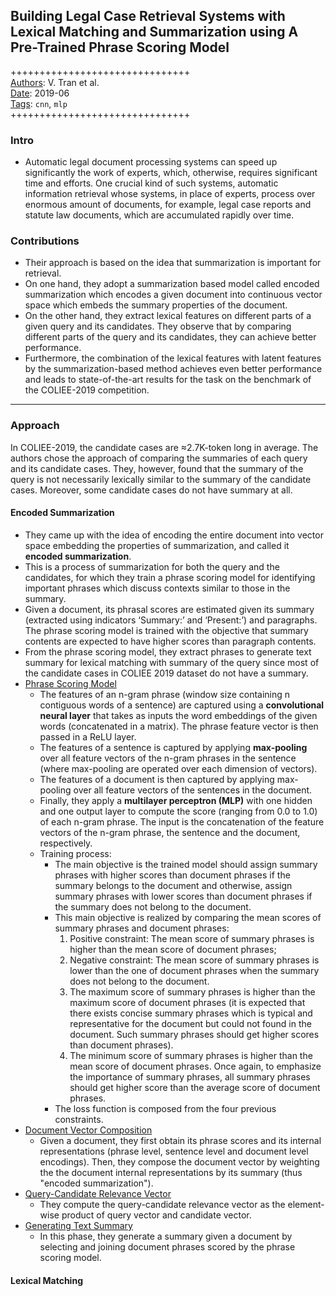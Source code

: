 ## Building Legal Case Retrieval Systems with Lexical Matching and Summarization using A Pre-Trained Phrase Scoring Model

+++++++++++++++++++++++++++++++  
<ins>Authors</ins>: V. Tran et al.  
<ins>Date</ins>: 2019-06  
<ins>Tags</ins>: `cnn`, `mlp`  
+++++++++++++++++++++++++++++++  


### Intro

- Automatic legal document processing systems can speed up significantly the work of experts, which, otherwise, requires significant time and efforts. One crucial kind of such systems, automatic information retrieval whose systems, in place of experts, process over enormous amount of documents, for example, legal case reports and statute law documents, which are accumulated rapidly over time.


### Contributions

- Their approach is based on the idea that summarization is important for retrieval.
- On one hand, they adopt a summarization based model called encoded summarization which encodes a given document into continuous vector space which embeds the summary properties of the document.
- On the other hand, they extract lexical features on different parts of a given query and its candidates. They observe that by comparing different parts of the query and its candidates, they can achieve better performance.
- Furthermore, the combination of the lexical features with latent features by the summarization-based method achieves even better performance and leads to state-of-the-art results for the task on the benchmark of the COLIEE-2019 competition.

***

### Approach

In COLIEE-2019, the candidate cases are ≈2.7K-token long in average. The authors chose the approach of comparing the summaries of each query and its candidate cases. They, however, found that the summary of the query is not necessarily lexically similar to the summary of the candidate cases. Moreover, some candidate cases do not have summary at all.

#### Encoded Summarization 
- They came up with the idea of encoding the entire document into vector space embedding the properties of summarization, and called it **encoded summarization**.
- This is a process of summarization for both the query and the candidates, for which they train a phrase scoring model for identifying important phrases which discuss contexts similar to those in the summary.
- Given a document, its phrasal scores are estimated given its summary (extracted using indicators ‘Summary:’ and ‘Present:’) and paragraphs. The phrase scoring model is trained with the objective that summary contents are expected to have higher scores than paragraph contents.
- From the phrase scoring model, they extract phrases to generate text summary for lexical matching with summary of the query since most of the candidate cases in COLIEE 2019 dataset do not have a summary.
- <ins>Phrase Scoring Model</ins>
  - The features of an n-gram phrase (window size containing n contiguous words of a sentence) are captured using a **convolutional neural layer** that takes as inputs the word embeddings of the given words (concatenated in a matrix). The phrase feature vector is then passed in a ReLU layer.
  - The features of a sentence is captured by applying **max-pooling** over all feature vectors of the n-gram phrases in the sentence (where max-pooling are operated over each dimension of vectors).
  - The features of a document is then captured by applying max-pooling over all feature vectors of the sentences in the document.
  - Finally, they apply a **multilayer perceptron (MLP)** with one hidden and one output layer to compute the score (ranging from 0.0 to 1.0) of each n-gram phrase. The input is the concatenation of the feature vectors of the n-gram phrase, the sentence and the document, respectively.
  - Training process:
    - The main objective is the trained model should assign summary phrases with higher scores than document phrases if the summary belongs to the document and otherwise, assign summary phrases with lower scores than document phrases if the summary does not belong to the document.
    - This main objective is realized by comparing the mean scores of summary phrases and document phrases:
      1. Positive constraint: The mean score of summary phrases is higher than the mean score of document phrases;
      2. Negative constraint: The mean score of summary phrases is lower than the one of document phrases when the summary does not belong to the document.
      3. The maximum score of summary phrases is higher than the maximum score of document phrases (it is expected that there exists concise summary phrases which is typical and representative for the document but could not found in the document. Such summary phrases should get higher scores than document phrases).
      4. The minimum score of summary phrases is higher than the mean score of document phrases. Once again, to emphasize the importance of summary phrases, all summary phrases should get higher score than the average score of document phrases.
    - The loss function is composed from the four previous constraints.
- <ins>Document Vector Composition</ins>
  - Given a document, they first obtain its phrase scores and its internal representations (phrase level, sentence level and document level encodings). Then, they compose the document vector by weighting the the document internal representations by its summary (thus "encoded summarization").
- <ins>Query-Candidate Relevance Vector</ins>
  - They compute the query-candidate relevance vector as the element-wise product of query vector and candidate vector.
- <ins>Generating Text Summary</ins>
  - In this phase, they generate a summary given a document by selecting and joining document phrases scored by the phrase scoring model.
  
#### Lexical Matching


